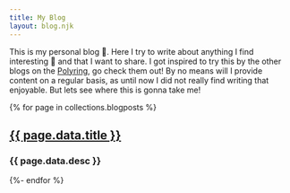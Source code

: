 ```yaml
---
title: My Blog
layout: blog.njk
---
```


This is my personal blog 📔. Here I try to write about anything I find interesting 🔎 and that I want to share. I got inspired to try this by the other blogs on the [Polyring](https://polyring.ch), go check them out! By no means will I provide content on a regular basis, as until now I did not really find writing that enjoyable. But lets see where this is gonna take me!

{% for page in collections.blogposts %}
<div class="blog-entry"> 
<a href="{{ page.url | url }}"><h2> {{ page.data.title }}</h2></a>
<h3>{{ page.data.desc }}</h3>
</div>
{%- endfor %}

